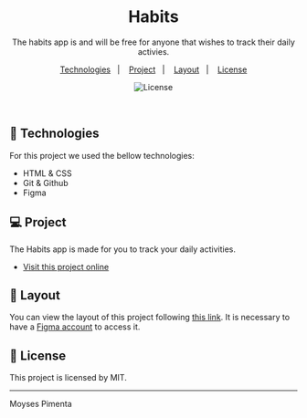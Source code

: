 <h1 align="center"> Habits </h1>

<p align="center">
The habits app is and will be free for anyone that wishes to track their daily activies. <br/>
</p>

<p align="center">
  <a href="#-technologies">Technologies</a>&nbsp;&nbsp;&nbsp;|&nbsp;&nbsp;&nbsp;
  <a href="#-project">Project</a>&nbsp;&nbsp;&nbsp;|&nbsp;&nbsp;&nbsp;
  <a href="#-layout">Layout</a>&nbsp;&nbsp;&nbsp;|&nbsp;&nbsp;&nbsp;
  <a href="#memo-licença">License</a>
</p>

<p align="center">
  <img alt="License" src="https://img.shields.io/static/v1?label=license&message=MIT&color=49AA26&labelColor=000000">
</p>

<br>


## 🚀 Technologies

For this project we used the bellow technologies:

- HTML & CSS
- Git & Github
- Figma

## 💻 Project

The Habits app is made for you to track your daily activities.

- [Visit this project online](https://moysespimenta.github.io/recreating-challenge)

## 🔖 Layout

You can view the layout of this project following [this link](https://www.figma.com/file/oYdfZLu9K7KihE1eZytSrV/Projeto01-Extra-(Copy)?node-id=17%3A16&t=U8EvMZ16bso3yLBs-0). It is necessary to have a [Figma account](https://figma.com) to access it.

## :memo: License

This project is licensed by MIT.

---
Moyses Pimenta
